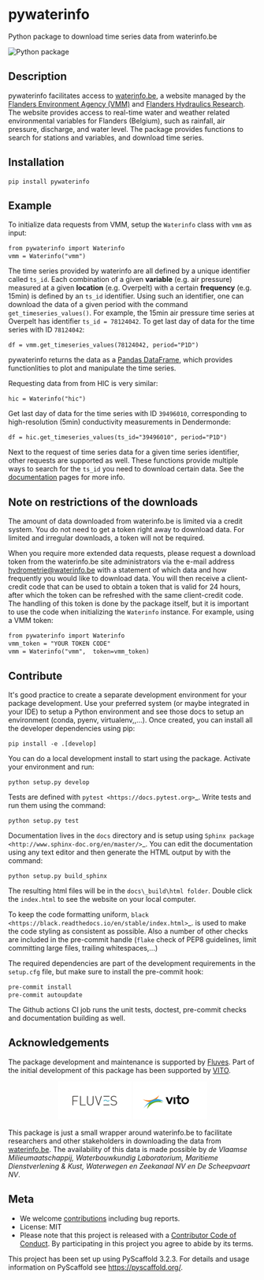 # pywaterinfo

Python package to download time series data from waterinfo.be

![Python package](https://github.com/fluves/pywaterinfo/workflows/Python%20package/badge.svg?branch=master)

## Description

pywaterinfo facilitates access to [waterinfo.be](https://www.waterinfo.be/), a website managed by the [Flanders Environment Agency (VMM)](https://en.vmm.be/) and [Flanders Hydraulics Research](https://www.waterbouwkundiglaboratorium.be/). The website provides access to real-time water and weather related environmental variables for Flanders (Belgium), such as rainfall, air pressure, discharge, and water level. The package provides functions to search for stations and variables, and download time series.

## Installation

```
pip install pywaterinfo
```

## Example

To initialize data requests from VMM, setup the `Waterinfo` class with `vmm` as input:

```
from pywaterinfo import Waterinfo
vmm = Waterinfo("vmm")
```

The time series provided by waterinfo are all defined by a unique identifier called `ts_id`. Each combination of a given __variable__ (e.g. air pressure)
measured at a given __location__ (e.g. Overpelt) with a certain __frequency__ (e.g. 15min) is defined by an `ts_id` identifier. Using such an identifier,
one can download the data of a given period with the command `get_timeseries_values()`. For example, the 15min air pressure time series
at Overpelt has identifier `ts_id = 78124042`. To get last day of data for the time series with ID `78124042`:

```
df = vmm.get_timeseries_values(78124042, period="P1D")
```

pywaterinfo returns the data as a [Pandas DataFrame](https://pandas.pydata.org/pandas-docs/stable/index.html), which provides functionlities to plot and manipulate the time series.

Requesting data from from HIC is very similar:

```
hic = Waterinfo("hic")
```

Get last day of data for the time series with ID `39496010`, corresponding to high-resolution (5min) conductivity measurements in Dendermonde:

```
df = hic.get_timeseries_values(ts_id="39496010", period="P1D")
```

Next to the request of time series data for a given time series identifier, other
requests are supported as well. These functions provide multiple ways to search for the
`ts_id` you need to download certain data. See the [documentation](TODO) pages for more info.

## Note on restrictions of the downloads

The amount of data downloaded from waterinfo.be is limited via a credit system. You do not need to get a token right away to download data. For limited and irregular downloads, a token will not be required.

When you require more extended data requests, please request a download token from the waterinfo.be site administrators via the e-mail address <hydrometrie@waterinfo.be> with a statement of which data and how frequently you would like to download data. You will then receive a client-credit code that can be used to obtain a token that is valid for 24 hours, after which the token can be refreshed with the same client-credit code. The handling of this token is done by
the package itself, but it is important to use the code when initializing the `Waterinfo` instance. For example, using a VMM token:

```
from pywaterinfo import Waterinfo
vmm_token = "YOUR TOKEN CODE"
vmm = Waterinfo("vmm",  token=vmm_token)
```

## Contribute

It's good practice to create a separate development environment for your package development. Use your preferred
system (or maybe integrated in your IDE) to setup a Python environment and see those docs to setup an environment
(conda, pyenv, virtualenv,,...). Once created, you can install all the developer dependencies using pip:

```
pip install -e .[develop]
```

You can do a local development install to start using the package. Activate your environment and run:

```
python setup.py develop
```

Tests are defined with `pytest <https://docs.pytest.org>`_. Write tests and run them using the command:

```
python setup.py test
```

Documentation lives in the `docs` directory and is setup using `Sphinx package <http://www.sphinx-doc.org/en/master/>`_.
You can edit the documentation using any text editor and then generate the HTML output by with the command:

```
python setup.py build_sphinx
```

The resulting html files will be in the `docs\_build\html folder`. Double click the `index.html` to see the website on your local computer.

To keep the code formatting uniform, `black <https://black.readthedocs.io/en/stable/index.html>`_. is used to make the
code styling as consistent as possible. Also a number of other checks are included in the
pre-commit handle (`flake` check of PEP8 guidelines, limit committing large files, trailing whitespaces,...)

The required dependencies are part of the development requirements
in the `setup.cfg` file, but make sure to install the pre-commit hook:

```
pre-commit install
pre-commit autoupdate
```

The Github actions CI job runs the unit tests, doctest, pre-commit checks and documentation building as well.

## Acknowledgements

The package development and maintenance is supported by [Fluves](https://fluves.com/).
Part of the initial development of this package has been supported by [VITO](https://vito.be).

<p align="center">
  <img src="./docs/_static/img/logo_fluves.png">
  <img src="./docs/_static/img/logo_vito.png">
</p>

This package is just a small wrapper around waterinfo.be to facilitate researchers and other stakeholders in downloading the data from [waterinfo.be](http://www.waterinfo.be). The availability of this data is made possible by *de Vlaamse Milieumaatschappij, Waterbouwkundig Laboratorium, Maritieme Dienstverlening & Kust, Waterwegen en Zeekanaal NV en De Scheepvaart NV*.

## Meta

* We welcome [contributions](.github/CONTRIBUTING.rst) including bug reports.
* License: MIT
* Please note that this project is released with a [Contributor Code of Conduct](.github/CODE_OF_CONDUCT.rst). By participating in this project you agree to abide by its terms.

This project has been set up using PyScaffold 3.2.3. For details and usage
information on PyScaffold see https://pyscaffold.org/.
